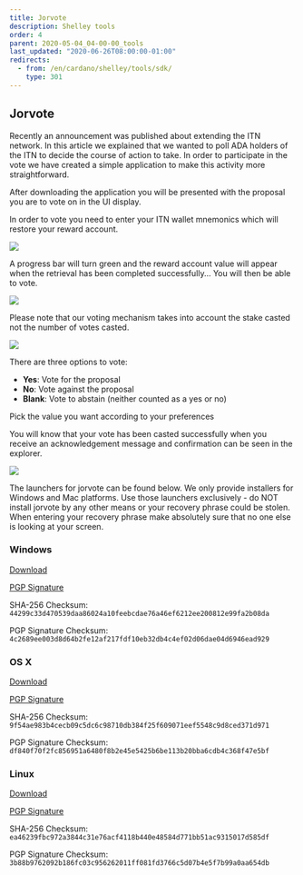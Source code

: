 ```yaml
---
title: Jorvote
description: Shelley tools
order: 4
parent: 2020-05-04_04-00-00_tools
last_updated: "2020-06-26T08:00:00-01:00"
redirects:
  - from: /en/cardano/shelley/tools/sdk/
    type: 301
---
```

## Jorvote

Recently an announcement was published about extending the ITN network. In this article we explained that we wanted to poll ADA holders of the ITN to decide the course of action to take. In order to participate in the vote we have created a simple application to make this activity more straightforward. 

After downloading the application you will be presented with the proposal you are to vote on in the UI display. 

In order to vote you need to enter your ITN wallet mnemonics which will restore your reward account. 

![](https://testnets-cardano.netlify.app/images/jorvote-image3.png)

A progress bar will turn green and the reward account value will appear when the retrieval has been completed successfully... You will then be able to vote.

![](https://testnets-cardano.netlify.app/images/jorvote-image4.png)

Please note that our voting mechanism takes into account the stake casted not the number of votes casted.

![](https://testnets-cardano.netlify.app/images/jorvote-image6.png)

There are three options to vote:

* **Yes**: Vote for the proposal
* **No**: Vote against the proposal
* **Blank**: Vote to abstain (neither counted as a yes or no)

Pick the value you want according to your preferences

You will know that your vote has been casted successfully when you receive an acknowledgement message and confirmation can be seen in the explorer.

![](https://testnets-cardano.netlify.app/images/jorvote-image1.png)

The launchers for jorvote can be found below. We only provide installers for Windows and Mac platforms. Use those launchers exclusively - do NOT install jorvote by any other means or your recovery phrase could be stolen. When entering your recovery phrase make absolutely sure that no one else is looking at your screen.

### Windows

[Download](https://s3.eu-west-2.amazonaws.com/update-jormungandr-incentivized.iohk.io/jorvote-v1.0.1-x86_64-pc-windows-msvc-default-signed.zip)

[PGP Signature](https://s3.eu-west-2.amazonaws.com/update-jormungandr-incentivized.iohk.io/jorvote-v1.0.1-x86_64-pc-windows-msvc-default-signed.zip.asc)

SHA-256 Checksum: `44299c33d470539daa86024a10feebcdae76a46ef6212ee200812e99fa2b08da`

PGP Signature Checksum: `4c2689ee003d8d64b2fe12af217fdf10eb32db4c4ef02d06dae04d6946ead929`

### OS X

[Download](https://s3.eu-west-2.amazonaws.com/update-jormungandr-incentivized.iohk.io/jorvote-v1.0.1-x86_64-apple-darwin-default-signed.tar.gz)

[PGP Signature](https://s3.eu-west-2.amazonaws.com/update-jormungandr-incentivized.iohk.io/jorvote-v1.0.1-x86_64-apple-darwin-default-signed.tar.gz.asc)

SHA-256 Checksum: `9f54ae983b4cecb09c5dc6c98710db384f25f609071eef5548c9d8ced371d971`

PGP Signature Checksum: `df840f70f2fc856951a6480f8b2e45e5425b6be113b20bba6cdb4c368f47e5bf`

### Linux

[Download](https://s3.eu-west-2.amazonaws.com/update-jormungandr-incentivized.iohk.io/jorvote-v1.0.1-x86_64-unknown-linux-gnu-default.tar.gz)

[PGP Signature](https://s3.eu-west-2.amazonaws.com/update-jormungandr-incentivized.iohk.io/jorvote-v1.0.1-x86_64-unknown-linux-gnu-default.tar.gz.asc)

SHA-256 Checksum: `ea46239fbc972a3844c31e76acf4118b440e48584d771bb51ac9315017d585df`

PGP Signature Checksum: `3b88b9762092b186fc03c956262011ff081fd3766c5d07b4e5f7b99a0aa654db`
